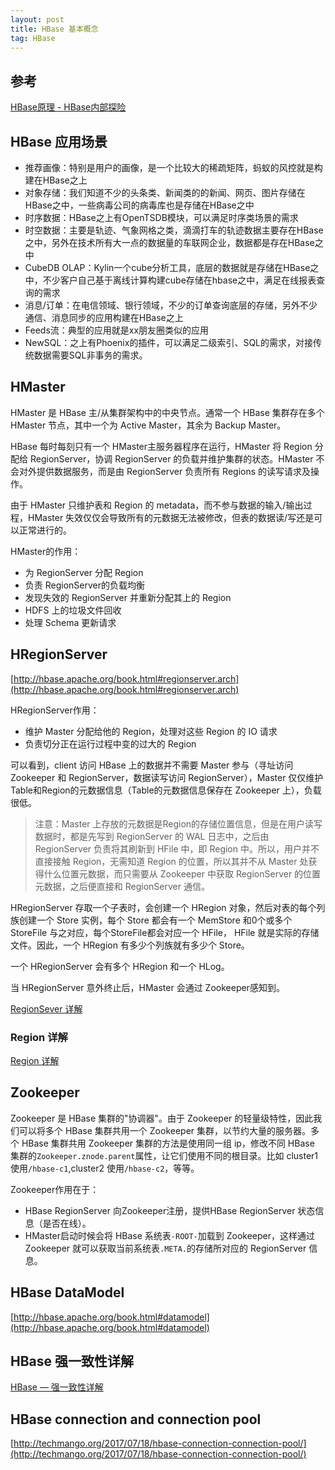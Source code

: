 ```yaml
---
layout: post
title: HBase 基本概念
tag: HBase
---
```


## 参考
[HBase原理 - HBase内部探险](https://mp.weixin.qq.com/s/37xUpZi13rysjzoylVC03A)

## HBase 应用场景
* 推荐画像：特别是用户的画像，是一个比较大的稀疏矩阵，蚂蚁的风控就是构建在HBase之上
* 对象存储：我们知道不少的头条类、新闻类的的新闻、网页、图片存储在HBase之中，一些病毒公司的病毒库也是存储在HBase之中
* 时序数据：HBase之上有OpenTSDB模块，可以满足时序类场景的需求
* 时空数据：主要是轨迹、气象网格之类，滴滴打车的轨迹数据主要存在HBase之中，另外在技术所有大一点的数据量的车联网企业，数据都是存在HBase之中
* CubeDB OLAP：Kylin一个cube分析工具，底层的数据就是存储在HBase之中，不少客户自己基于离线计算构建cube存储在hbase之中，满足在线报表查询的需求
* 消息/订单：在电信领域、银行领域，不少的订单查询底层的存储，另外不少通信、消息同步的应用构建在HBase之上
* Feeds流：典型的应用就是xx朋友圈类似的应用
* NewSQL：之上有Phoenix的插件，可以满足二级索引、SQL的需求，对接传统数据需要SQL非事务的需求。

## HMaster
HMaster 是 HBase 主/从集群架构中的中央节点。通常一个 HBase 集群存在多个 HMaster 节点，其中一个为 Active Master，其余为 Backup Master。

HBase 每时每刻只有一个 HMaster主服务器程序在运行，HMaster 将 Region 分配给 RegionServer，协调 RegionServer 的负载并维护集群的状态。HMaster 不会对外提供数据服务，而是由 RegionServer 负责所有 Regions 的读写请求及操作。

由于 HMaster 只维护表和 Region 的 metadata，而不参与数据的输入/输出过程，HMaster 失效仅仅会导致所有的元数据无法被修改，但表的数据读/写还是可以正常进行的。

HMaster的作用：

* 为 RegionServer 分配 Region
* 负责 RegionServer的负载均衡
* 发现失效的 RegionServer 并重新分配其上的 Region
* HDFS 上的垃圾文件回收
* 处理 Schema 更新请求

## HRegionServer
[http://hbase.apache.org/book.html#regionserver.arch](http://hbase.apache.org/book.html#regionserver.arch)

HRegionServer作用：

* 维护 Master 分配给他的 Region，处理对这些 Region 的 IO 请求
* 负责切分正在运行过程中变的过大的 Region

可以看到，client 访问 HBase 上的数据并不需要 Master 参与（寻址访问 Zookeeper 和 RegionServer，数据读写访问 RegionServer），Master 仅仅维护 Table和Region的元数据信息（Table的元数据信息保存在 Zookeeper 上），负载很低。

>注意：Master 上存放的元数据是Region的存储位置信息，但是在用户读写数据时，都是先写到 RegionServer 的 WAL 日志中，之后由 RegionServer 负责将其刷新到 HFile 中，即 Region 中。所以，用户并不直接接触 Region，无需知道 Region 的位置，所以其并不从 Master 处获得什么位置元数据，而只需要从 Zookeeper 中获取 RegionServer 的位置元数据，之后便直接和 RegionServer 通信。

HRegionServer 存取一个子表时，会创建一个 HRegion 对象，然后对表的每个列族创建一个 Store 实例，每个 Store 都会有一个 MemStore 和0个或多个 StoreFile 与之对应，每个StoreFile都会对应一个 HFile， HFile 就是实际的存储文件。因此，一个 HRegion 有多少个列族就有多少个 Store。

一个 HRegionServer 会有多个 HRegion 和一个 HLog。

当 HRegionServer 意外终止后，HMaster 会通过 Zookeeper感知到。


[RegionSever 详解](https://blog.csdn.net/u011812294/article/details/53944628)

### Region 详解
[Region 详解](https://www.jianshu.com/p/84bf8c907c6b)

## Zookeeper
Zookeeper 是 HBase 集群的"协调器"。由于 Zookeeper 的轻量级特性，因此我们可以将多个 HBase 集群共用一个 Zookeeper 集群，以节约大量的服务器。多个 HBase 集群共用 Zookeeper 集群的方法是使用同一组 ip，修改不同 HBase 集群的`Zookeeper.znode.parent`属性，让它们使用不同的根目录。比如 cluster1 使用`/hbase-c1`,cluster2 使用`/hbase-c2`，等等。

Zookeeper作用在于：
* HBase RegionServer 向Zookeeper注册，提供HBase RegionServer 状态信息（是否在线）。
* HMaster启动时候会将 HBase 系统表`-ROOT-`加载到 Zookeeper，这样通过 Zookeeper 就可以获取当前系统表`.META.`的存储所对应的 RegionServer 信息。

## HBase DataModel
[http://hbase.apache.org/book.html#datamodel](http://hbase.apache.org/book.html#datamodel)

## HBase 强一致性详解
[HBase — 强一致性详解](https://www.cnblogs.com/captainlucky/p/4720986.html)


## HBase connection and connection pool
[http://techmango.org/2017/07/18/hbase-connection-connection-pool/](http://techmango.org/2017/07/18/hbase-connection-connection-pool/)